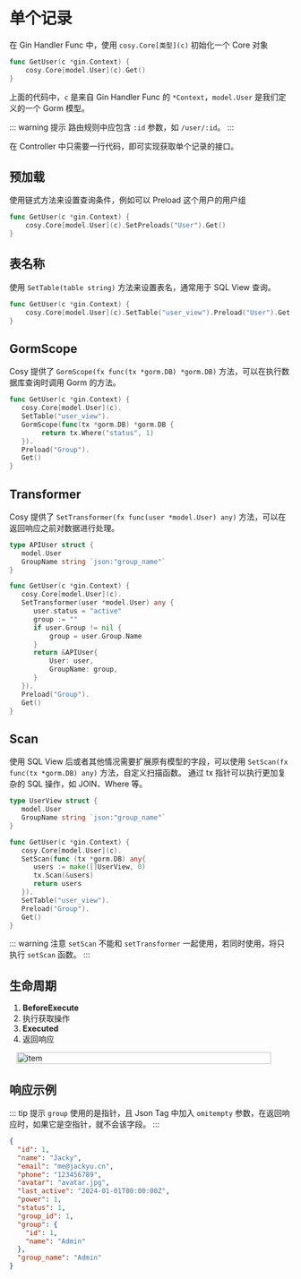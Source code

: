 # 单个记录

在 Gin Handler Func 中，使用 `cosy.Core[类型](c)` 初始化一个 Core 对象

```go
func GetUser(c *gin.Context) {
    cosy.Core[model.User](c).Get()
}
```

上面的代码中，`c` 是来自 Gin Handler Func 的 `*Context`，`model.User` 是我们定义的一个 Gorm 模型。

::: warning 提示
路由规则中应包含 `:id` 参数，如 `/user/:id`。
:::

在 Controller 中只需要一行代码，即可实现获取单个记录的接口。

## 预加载
使用链式方法来设置查询条件，例如可以 Preload 这个用户的用户组
```go
func GetUser(c *gin.Context) {
    cosy.Core[model.User](c).SetPreloads("User").Get()
}
```

## 表名称
使用 `SetTable(table string)` 方法来设置表名，通常用于 SQL View 查询。
```go
func GetUser(c *gin.Context) {
    cosy.Core[model.User](c).SetTable("user_view").Preload("User").Get()
}
```

## GormScope
Cosy 提供了 `GormScope(fx func(tx *gorm.DB) *gorm.DB)` 方法，可以在执行数据库查询时调用 Gorm 的方法。

```go
func GetUser(c *gin.Context) {
   cosy.Core[model.User](c).
   SetTable("user_view").
   GormScope(func(tx *gorm.DB) *gorm.DB {
        return tx.Where("status", 1)
   }).
   Preload("Group").
   Get()
}
```

## Transformer
Cosy 提供了 `SetTransformer(fx func(user *model.User) any)` 方法，可以在返回响应之前对数据进行处理。

```go
type APIUser struct {
   model.User
   GroupName string `json:"group_name"`
}

func GetUser(c *gin.Context) {
   cosy.Core[model.User](c).
   SetTransformer(user *model.User) any {
      user.status = "active"
      group := ""
      if user.Group != nil {
		  group = user.Group.Name
      }
      return &APIUser{
		  User: user,
		  GroupName: group,
      }
   }).
   Preload("Group").
   Get()
}
```

## Scan
使用 SQL View 后或者其他情况需要扩展原有模型的字段，可以使用 `SetScan(fx func(tx *gorm.DB) any)` 方法，自定义扫描函数。
通过 tx 指针可以执行更加复杂的 SQL 操作，如 JOIN、Where 等。

```go
type UserView struct {
   model.User
   GroupName string `json:"group_name"`
}

func GetUser(c *gin.Context) {
   cosy.Core[model.User](c).
   SetScan(func (tx *gorm.DB) any{
      users := make([]UserView, 0)
      tx.Scan(&users)
      return users
   }).
   SetTable("user_view").
   Preload("Group").
   Get()
}
```

::: warning 注意
`setScan` 不能和 `setTransformer` 一起使用，若同时使用，将只执行 `setScan` 函数。
:::

## 生命周期

1. **BeforeExecute**
2. 执行获取操作
3. **Executed**
4. 返回响应

<div style="display: flex;justify-content: center;">
    <img src="/assets/item.png" alt="item" style="max-width: 500px;width: 95%"/>
</div>

## 响应示例

::: tip 提示
`group` 使用的是指针，且 Json Tag 中加入 `omitempty` 参数，在返回响应时，如果它是空指针，就不会该字段。
:::

```json
{
  "id": 1,
  "name": "Jacky",
  "email": "me@jackyu.cn",
  "phone": "123456789",
  "avatar": "avatar.jpg",
  "last_active": "2024-01-01T00:00:00Z",
  "power": 1,
  "status": 1,
  "group_id": 1,
  "group": {
    "id": 1,
    "name": "Admin"
  },
  "group_name": "Admin"
}
```
